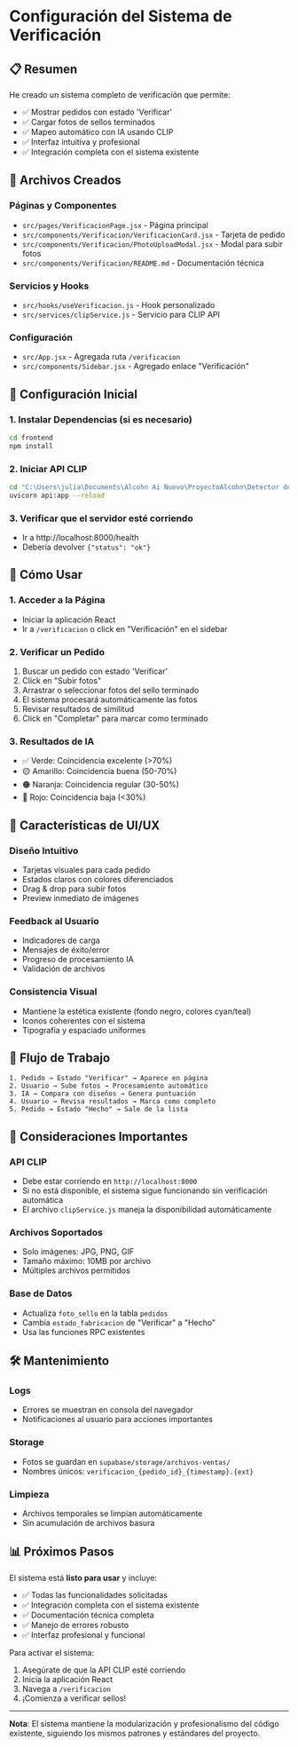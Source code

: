 # Configuración del Sistema de Verificación

## 📋 Resumen

He creado un sistema completo de verificación que permite:
- ✅ Mostrar pedidos con estado 'Verificar' 
- ✅ Cargar fotos de sellos terminados
- ✅ Mapeo automático con IA usando CLIP
- ✅ Interfaz intuitiva y profesional
- ✅ Integración completa con el sistema existente

## 🚀 Archivos Creados

### Páginas y Componentes
- `src/pages/VerificacionPage.jsx` - Página principal
- `src/components/Verificacion/VerificacionCard.jsx` - Tarjeta de pedido
- `src/components/Verificacion/PhotoUploadModal.jsx` - Modal para subir fotos
- `src/components/Verificacion/README.md` - Documentación técnica

### Servicios y Hooks
- `src/hooks/useVerificacion.js` - Hook personalizado
- `src/services/clipService.js` - Servicio para CLIP API

### Configuración
- `src/App.jsx` - Agregada ruta `/verificacion`
- `src/components/Sidebar.jsx` - Agregado enlace "Verificación"

## 🔧 Configuración Inicial

### 1. Instalar Dependencias (si es necesario)
```bash
cd frontend
npm install
```

### 2. Iniciar API CLIP
```bash
cd "C:\Users\julia\Documents\Alcohn Ai Nuevo\ProyectoAlcohn\Detector de Sellos"
uvicorn api:app --reload
```

### 3. Verificar que el servidor esté corriendo
- Ir a http://localhost:8000/health
- Debería devolver `{"status": "ok"}`

## 📱 Cómo Usar

### 1. Acceder a la Página
- Iniciar la aplicación React
- Ir a `/verificacion` o click en "Verificación" en el sidebar

### 2. Verificar un Pedido
1. Buscar un pedido con estado 'Verificar'
2. Click en "Subir fotos" 
3. Arrastrar o seleccionar fotos del sello terminado
4. El sistema procesará automáticamente las fotos
5. Revisar resultados de similitud
6. Click en "Completar" para marcar como terminado

### 3. Resultados de IA
- ✅ Verde: Coincidencia excelente (>70%)
- 🟡 Amarillo: Coincidencia buena (50-70%)
- 🟠 Naranja: Coincidencia regular (30-50%)
- 🔴 Rojo: Coincidencia baja (<30%)

## 🎨 Características de UI/UX

### Diseño Intuitivo
- Tarjetas visuales para cada pedido
- Estados claros con colores diferenciados
- Drag & drop para subir fotos
- Preview inmediato de imágenes

### Feedback al Usuario
- Indicadores de carga
- Mensajes de éxito/error
- Progreso de procesamiento IA
- Validación de archivos

### Consistencia Visual
- Mantiene la estética existente (fondo negro, colores cyan/teal)
- Iconos coherentes con el sistema
- Tipografía y espaciado uniformes

## 🔄 Flujo de Trabajo

```
1. Pedido → Estado "Verificar" → Aparece en página
2. Usuario → Sube fotos → Procesamiento automático
3. IA → Compara con diseños → Genera puntuación
4. Usuario → Revisa resultados → Marca como completo
5. Pedido → Estado "Hecho" → Sale de la lista
```

## 🚨 Consideraciones Importantes

### API CLIP
- Debe estar corriendo en `http://localhost:8000`
- Si no está disponible, el sistema sigue funcionando sin verificación automática
- El archivo `clipService.js` maneja la disponibilidad automáticamente

### Archivos Soportados
- Solo imágenes: JPG, PNG, GIF
- Tamaño máximo: 10MB por archivo
- Múltiples archivos permitidos

### Base de Datos
- Actualiza `foto_sello` en la tabla `pedidos`
- Cambia `estado_fabricacion` de "Verificar" a "Hecho"
- Usa las funciones RPC existentes

## 🛠️ Mantenimiento

### Logs
- Errores se muestran en consola del navegador
- Notificaciones al usuario para acciones importantes

### Storage
- Fotos se guardan en `supabase/storage/archivos-ventas/`
- Nombres únicos: `verificacion_{pedido_id}_{timestamp}.{ext}`

### Limpieza
- Archivos temporales se limpian automáticamente
- Sin acumulación de archivos basura

## 📊 Próximos Pasos

El sistema está **listo para usar** y incluye:
- ✅ Todas las funcionalidades solicitadas
- ✅ Integración completa con el sistema existente
- ✅ Documentación técnica completa
- ✅ Manejo de errores robusto
- ✅ Interfaz profesional y funcional

Para activar el sistema:
1. Asegúrate de que la API CLIP esté corriendo
2. Inicia la aplicación React
3. Navega a `/verificacion`
4. ¡Comienza a verificar sellos!

---

**Nota**: El sistema mantiene la modularización y profesionalismo del código existente, siguiendo los mismos patrones y estándares del proyecto.